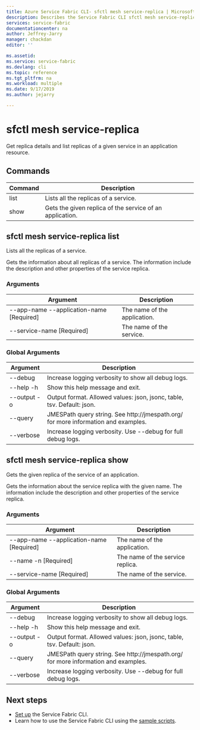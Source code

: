 ```yaml
---
title: Azure Service Fabric CLI- sfctl mesh service-replica | Microsoft Docs
description: Describes the Service Fabric CLI sfctl mesh service-replica commands.
services: service-fabric
documentationcenter: na
author: Jeffrey-Jarry
manager: chackdan
editor: ''

ms.assetid: 
ms.service: service-fabric
ms.devlang: cli
ms.topic: reference
ms.tgt_pltfrm: na
ms.workload: multiple
ms.date: 9/17/2019
ms.author: jejarry

---
```


# sfctl mesh service-replica
Get replica details and list replicas of a given service in an application resource.

## Commands

|Command|Description|
| --- | --- |
| list | Lists all the replicas of a service. |
| show | Gets the given replica of the service of an application. |

## sfctl mesh service-replica list
Lists all the replicas of a service.

Gets the information about all replicas of a service. The information include the description and other properties of the service replica.

### Arguments

|Argument|Description|
| --- | --- |
| --app-name --application-name [Required] | The name of the application. |
| --service-name                [Required] | The name of the service. |

### Global Arguments

|Argument|Description|
| --- | --- |
| --debug | Increase logging verbosity to show all debug logs. |
| --help -h | Show this help message and exit. |
| --output -o | Output format.  Allowed values\: json, jsonc, table, tsv.  Default\: json. |
| --query | JMESPath query string. See http\://jmespath.org/ for more information and examples. |
| --verbose | Increase logging verbosity. Use --debug for full debug logs. |

## sfctl mesh service-replica show
Gets the given replica of the service of an application.

Gets the information about the service replica with the given name. The information include the description and other properties of the service replica.

### Arguments

|Argument|Description|
| --- | --- |
| --app-name --application-name [Required] | The name of the application. |
| --name -n                     [Required] | The name of the service replica. |
| --service-name                [Required] | The name of the service. |

### Global Arguments

|Argument|Description|
| --- | --- |
| --debug | Increase logging verbosity to show all debug logs. |
| --help -h | Show this help message and exit. |
| --output -o | Output format.  Allowed values\: json, jsonc, table, tsv.  Default\: json. |
| --query | JMESPath query string. See http\://jmespath.org/ for more information and examples. |
| --verbose | Increase logging verbosity. Use --debug for full debug logs. |


## Next steps
- [Set up](service-fabric-cli.md) the Service Fabric CLI.
- Learn how to use the Service Fabric CLI using the [sample scripts](/azure/service-fabric/scripts/sfctl-upgrade-application).